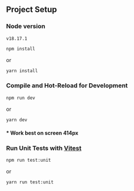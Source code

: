 

## Project Setup

### Node version
```
v18.17.1
```

```sh
npm install
```
or
```sh
yarn install
```

### Compile and Hot-Reload for Development

```sh
npm run dev
```

or 

```sh
yarn dev
```
#### * Work best on screen 414px

### Run Unit Tests with [Vitest](https://vitest.dev/)

```sh
npm run test:unit
```
or

```sh
yarn run test:unit
```
